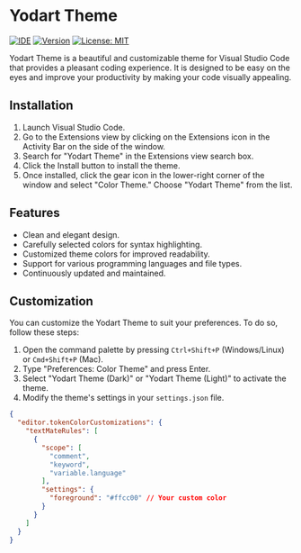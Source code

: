 # Yodart Theme


[![IDE](https://img.shields.io/badge/IDE-VS_Code-purple)](https://img.shields.io/badge/IDE-VS_Code-purple)
[![Version](https://img.shields.io/badge/Version-0.0.2-blue)](https://img.shields.io/badge/Version-0.0.2-blue)
[![License: MIT](https://img.shields.io/badge/License-MIT-yellow.svg)](https://opensource.org/licenses/MIT)

Yodart Theme is a beautiful and customizable theme for Visual Studio Code that provides a pleasant coding experience. It is designed to be easy on the eyes and improve your productivity by making your code visually appealing.

## Installation

1. Launch Visual Studio Code.
2. Go to the Extensions view by clicking on the Extensions icon in the Activity Bar on the side of the window.
3. Search for "Yodart Theme" in the Extensions view search box.
4. Click the Install button to install the theme.
5. Once installed, click the gear icon in the lower-right corner of the window and select "Color Theme." Choose "Yodart Theme" from the list.

## Features

- Clean and elegant design.
- Carefully selected colors for syntax highlighting.
- Customized theme colors for improved readability.
- Support for various programming languages and file types.
- Continuously updated and maintained.

## Customization

You can customize the Yodart Theme to suit your preferences. To do so, follow these steps:

1. Open the command palette by pressing `Ctrl+Shift+P` (Windows/Linux) or `Cmd+Shift+P` (Mac).
2. Type "Preferences: Color Theme" and press Enter.
3. Select "Yodart Theme (Dark)" or "Yodart Theme (Light)" to activate the theme.
4. Modify the theme's settings in your `settings.json` file.

```json
{
  "editor.tokenColorCustomizations": {
    "textMateRules": [
      {
        "scope": [
          "comment",
          "keyword",
          "variable.language"
        ],
        "settings": {
          "foreground": "#ffcc00" // Your custom color
        }
      }
    ]
  }
}
